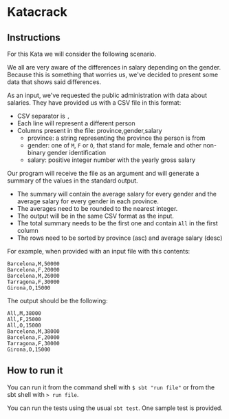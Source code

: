 # Katacrack

## Instructions

For this Kata we will consider the following scenario.

We all are very aware of the differences in salary depending on the gender.
Because this is something that worries us, we've decided to present some data
that shows said differences.

As an input, we've requested the public administration with data about salaries.
They have provided us with a CSV file in this format:
- CSV separator is `,`
- Each line will represent a different person
- Columns present in the file: province,gender,salary
  - province: a string representing the province the person is from
  - gender: one of `M`, `F` or `O`, that stand for male, female and other
    non-binary gender identification
  - salary: positive integer number with the yearly gross salary

Our program will receive the file as an argument and will generate a summary
of the values in the standard output.

- The summary will contain the average salary for every gender and 
  the average salary for every gender in each province.
- The averages need to be rounded to the nearest integer.
- The output will be in the same CSV format as the input.
- The total summary needs to be the first one and contain `All`
  in the first column
- The rows need to be sorted by province (asc) and average salary (desc)


For example, when provided with an input file with this contents:
```
Barcelona,M,50000
Barcelona,F,20000
Barcelona,M,26000
Tarragona,F,30000
Girona,O,15000
```

The output should be the following:
```
All,M,38000
All,F,25000
All,O,15000
Barcelona,M,38000
Barcelona,F,20000
Tarragona,F,30000
Girona,O,15000
```

## How to run it

You can run it from the command shell with `$ sbt "run file"` or from the
sbt shell with `> run file`.

You can run the tests using the usual `sbt test`. One sample test is provided.

